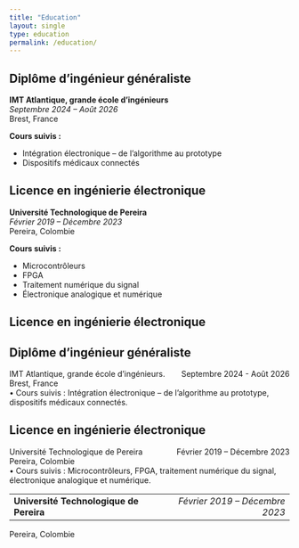 ```yaml
---
title: "Education"
layout: single
type: education
permalink: /education/
---
```


## Diplôme d’ingénieur généraliste  
**IMT Atlantique, grande école d’ingénieurs**  
*Septembre 2024 – Août 2026*  
Brest, France  

**Cours suivis :**  
- Intégration électronique – de l’algorithme au prototype  
- Dispositifs médicaux connectés  

## Licence en ingénierie électronique  
**Université Technologique de Pereira**  
*Février 2019 – Décembre 2023*  
Pereira, Colombie  

**Cours suivis :**  
- Microcontrôleurs  
- FPGA  
- Traitement numérique du signal  
- Électronique analogique et numérique

## Licence en ingénierie électronique


<div>
  <h2>Diplôme d’ingénieur généraliste</h2>
  <div style="display: flex; justify-content: space-between;">
    <div>IMT Atlantique, grande école d’ingénieurs.</div>
    <div>Septembre 2024 - Août 2026</div>
  </div>
  <div>Brest, France</div>
  <div>• Cours suivis : Intégration électronique – de l’algorithme au prototype, dispositifs médicaux connectés.</div>

  <h2>Licence en ingénierie électronique</h2>
  <div style="display: flex; justify-content: space-between;">
    <div>Université Technologique de Pereira</div>
    <div>Février 2019 – Décembre 2023</div>
  </div>
  <div>Pereira, Colombie</div>
  <div>• Cours suivis : Microcontrôleurs, FPGA, traitement numérique du signal, électronique analogique et numérique.</div>
</div>

<table style="width: 100%;"><tr>
<td><strong>Université Technologique de Pereira</strong></td>
<td style="text-align: right;"><em>Février 2019 – Décembre 2023</em></td>
</tr></table>

Pereira, Colombie
